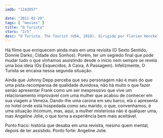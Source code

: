 ```yaml
---
imdb: "1243957"

date: "2011-02-20"
tags: [ "movies" ]
title: "O Turista"
stars: "2/5"
desc: "O Turista. The Tourist (USA, 2010). Dirigido por Florian Henckel von Donnersmarck. Escrito por Florian Henckel von Donnersmarck, Christopher McQuarrie, Julian Fellowes, Jérôme Salle. Com Johnny Depp, Angelina Jolie, Paul Bettany, Timothy Dalton, Steven Berkoff, Rufus Sewell, Christian De Sica, Alessio Boni, Daniele Pecci."
---
```

Há filme que enriquecem ainda mais em uma revisita (O Sexto Sentido, Donnie Darko, Cidade dos Sonhos). Porém, ter um segredo final que pode mudar tudo o que vínhamos assistindo desde o início nem sempre se revela uma boa ideia (Os Esquecidos, A Caixa, A Passagem). Infelizmente, O Turista se encaixa nessa segunda situação.

Ainda que Johnny Depp perceba que seu personagem não é mais do que uma pista-recompensa de qualidade duvidosa, não há muito o que fazer senão apresentar Frank como um ser inexpressivo que vive um relacionamento improvável com uma mulher que acabou de conhecer em sua viagem a Veneza. Dando-lhe uma carona em seu barco, ela o apresenta no hotel onde está hospedada como seu marido, o que, convenhamos, é uma situação incomum, mas, aqui, a mulher misteriosa não é qualquer uma, mas Angeline Jolie, o que torna a experiência bem mais aceitável.

Ponto fraco: história que desaba em uma revisita, mesmo quem mental, depois de ter assistido.
Ponto forte: Angeline Jolie.

